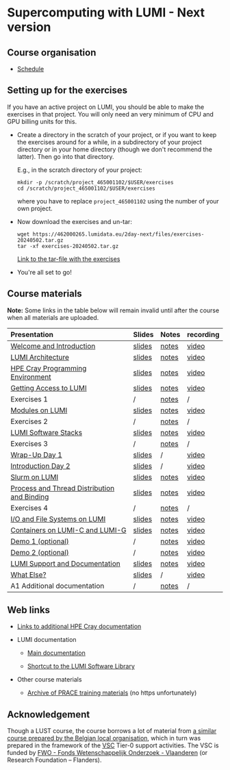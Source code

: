 # Supercomputing with LUMI - Next version

## Course organisation

<!--
-   Location: [SURF, Science Park 140, 1098 XG, Amsterdam, The Netherlands](https://maps.app.goo.gl/11bPcfD6s93PNMZK6)
-->

-   [Schedule](schedule.md)

<!--
-   [HedgeDoc for questions](https://md.sigma2.no/lumi-intro-course-amsterdam-may24?both)
-->

<!--
-   There are two Slurm reservations for the course:

    -   CPU nodes: `LUMI_Intro_SURF_small` (on the `small` Slurm partition)
    -   GPU nodes: `LUMI_Intro_SURF_standardg` (on the `standard-g` Slurm partition)
-->


## Setting up for the exercises

If you have an active project on LUMI, you should be able to make the exercises in that project.
You will only need an very minimum of CPU and GPU billing units for this.

-   Create a directory in the scratch of your project, or if you want to
    keep the exercises around for a while, in a subdirectory of your project directory 
    or in your home directory (though we don't recommend the latter).
    Then go into that directory.

    E.g., in the scratch directory of your project:

    ```
    mkdir -p /scratch/project_465001102/$USER/exercises
    cd /scratch/project_465001102/$USER/exercises
    ```

    where you have to replace `project_465001102` using the number of your own project.

-   Now download the exercises and un-tar:

    ```
    wget https://462000265.lumidata.eu/2day-next/files/exercises-20240502.tar.gz
    tar -xf exercises-20240502.tar.gz
    ```

    [Link to the tar-file with the exercises](https://462000265.lumidata.eu/2day-next/files/exercises-20240502.tar.gz)

-   You're all set to go!


## Course materials

**Note:** Some links in the table below will remain invalid until after the course when all
materials are uploaded.

| Presentation | Slides | Notes | recording |
|:-------------|:-------|:------|:----------|
| [Welcome and Introduction](extra-00-Introduction.md) | [slides](https://462000265.lumidata.eu/2day-next/files/LUMI-2day-next-00-Introduction.pdf) | [notes](00-Introduction.md) | [video](extra-00-Introduction.md) |
| [LUMI Architecture](extra-01-Architecture.md) | [slides](https://462000265.lumidata.eu/2day-next/files/LUMI-2day-next-01-Architecture.pdf) | [notes](01-Architecture.md) | [video](extra-01-Architecture.md) |
| [HPE Cray Programming Environment](extra-02-CPE.md) | [slides](https://462000265.lumidata.eu/2day-next/files/LUMI-2day-next-02-CPE.pdf) | [notes](02-CPE.md) | [video](extra-02-CPE.md) |
| [Getting Access to LUMI](extra-03-Access.md) | [slides](https://462000265.lumidata.eu/2day-next/files/LUMI-2day-next-03-Access.pdf) | [notes](03-Access.md) | [video](extra-03-Access.md) |
| Exercises 1 | / | [notes](E03-Exercises-1.md) | / |
| [Modules on LUMI](extra-04-Modules.md) | [slides](https://462000265.lumidata.eu/2day-next/files/LUMI-2day-next-04-Modules.pdf) | [notes](04-Modules.md) | [video](extra-04-Modules.md) |
| Exercises 2 | / | [notes](E04-Exercises-2.md) | / |
| [LUMI Software Stacks](extra-05-SoftwareStacks.md) | [slides](https://462000265.lumidata.eu/2day-next/files/LUMI-2day-next-05-SoftwareStacks.pdf) | [notes](05-SoftwareStacks.md) | [video](extra-05-SoftwareStacks.md) |
| Exercises 3 | / | [notes](E05-Exercises-3.md) | / |
| [Wrap-Up Day 1](extra-06-WrapUpDay1.md) | [slides](https://462000265.lumidata.eu/2day-next/files/LUMI-2day-next-06-WrapUpDay1.pdf) | / | [video](extra-06-WrapUpDay1.md) |
| [Introduction Day 2](extra-07-IntroductionDay2.md) | [slides](https://462000265.lumidata.eu/2day-next/files/LUMI-2day-next-07-IntroductionDay2.pdf) | / | [video](extra-07-IntroductionDay2.md) |
| [Slurm on LUMI](extra-08-Slurm.md) | [slides](https://462000265.lumidata.eu/2day-next/files/LUMI-2day-next-08-Slurm.pdf) | [notes](08-Slurm.md) | [video](extra-08-Slurm.md) |
| [Process and Thread Distribution and Binding](extra-09-Binding.md) | [slides](https://462000265.lumidata.eu/2day-next/files/LUMI-2day-next-09-Binding.pdf) | [notes](09-Binding.md) | [video](extra-09-Binding.md) | 
| Exercises 4 | / | [notes](E09-Exercises-4.md) | / |
| [I/O and File Systems on LUMI](extra-10-Lustre.md) | [slides](https://462000265.lumidata.eu/2day-next/files/LUMI-2day-next-10-Lustre.pdf) | [notes](10-Lustre.md) | [video](extra-10-Lustre.md) |
| [Containers on LUMI-C and LUMI-G](extra-11-Containers.md) | [slides](https://462000265.lumidata.eu/2day-next/files/LUMI-2day-next-11-Containers.pdf) | [notes](11-Containers.md) | [video](extra-11-Containers.md) |
| [Demo 1 (optional)](Demo1.md) | / | [notes](Demo1.md) | [video](Demo1.md#video-of-the-demo) |
| [Demo 2 (optional)](Demo2.md) | / | [notes](Demo2.md) | [video](Demo2.md#video-of-the-demo) |
| [LUMI Support and Documentation](extra-12-Support.md) | [slides](https://462000265.lumidata.eu/2day-next/files/LUMI-2day-next-12-Support.pdf) | [notes](12-Support.md) | [video](extra-12-Support.md) |
| [What Else?](extra-13-WhatElse.md) | [slides](https://462000265.lumidata.eu/2day-next/files/LUMI-2day-next-13-WhatElse.pdf) | / | [video](extra-13-WhatElse.md) |
| A1 Additional documentation | / | [notes](A01-Documentation.md) | / | 


## Web links

-   [Links to additional HPE Cray documentation](A01-Documentation.md)

-   LUMI documentation

    -   [Main documentation](https://docs.lumi-supercomputer.eu/)

    -   [Shortcut to the LUMI Software Library](https://lumi-supercomputer.github.io/LUMI-EasyBuild-docs/)

-   Other course materials

    -   [Archive of PRACE training materials](https://training.prace-ri.eu/) (no https unfortunately)


## Acknowledgement

Though a LUST course, the course borrows a lot of material from
[a similar course prepared by the Belgian local organisation](https://klust.github.io/LUMI-BE-training-materials/intro-evolving/),
which in turn was prepared in the framework of the 
[VSC](https://www.vscentrum.be/) Tier-0 support activities.
The VSC is funded by 
[FWO - Fonds Wetenschappelijk Onderzoek - Vlaanderen](https://www.fwo.be/en/)
(or Research Foundation – Flanders). 
